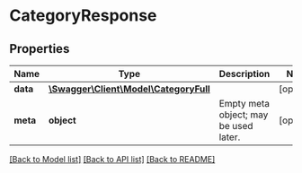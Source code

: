 # CategoryResponse

## Properties
Name | Type | Description | Notes
------------ | ------------- | ------------- | -------------
**data** | [**\Swagger\Client\Model\CategoryFull**](CategoryFull.md) |  | [optional] 
**meta** | **object** | Empty meta object; may be used later. | [optional] 

[[Back to Model list]](../README.md#documentation-for-models) [[Back to API list]](../README.md#documentation-for-api-endpoints) [[Back to README]](../README.md)


